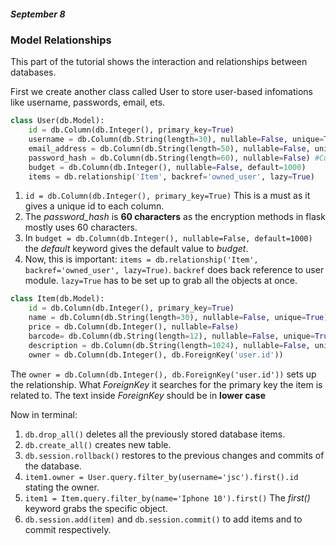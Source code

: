 ##### September 8

### Model Relationships

This part of the tutorial shows the interaction and relationships between databases. 

First we create another class called User to store user-based infomations like username, passwords, email, ets.

```python
class User(db.Model):
    id = db.Column(db.Integer(), primary_key=True)
    username = db.Column(db.String(length=30), nullable=False, unique=True)
    email_address = db.Column(db.String(length=50), nullable=False, unique=True)
    password_hash = db.Column(db.String(length=60), nullable=False) #Cuz most hashkeys are 60 chars long
    budget = db.Column(db.Integer(), nullable=False, default=1000)
    items = db.relationship('Item', backref='owned_user', lazy=True)
```

1. `id = db.Column(db.Integer(), primary_key=True)` This is a must as it gives a unique id to each column.
2. The *password_hash* is **60 characters** as the encryption methods in flask mostly uses 60 characters. 
3. In `budget = db.Column(db.Integer(), nullable=False, default=1000)` the *default* keyword gives the default value to *budget*.
4. Now, this is important: `items = db.relationship('Item', backref='owned_user', lazy=True)`. `backref` does back reference to user module. `lazy=True` has to be set up 
to grab all the objects at once. 

```python
class Item(db.Model):
    id = db.Column(db.Integer(), primary_key=True)
    name = db.Column(db.String(length=30), nullable=False, unique=True)
    price = db.Column(db.Integer(), nullable=False)
    barcode= db.Column(db.String(length=12), nullable=False, unique=True)
    description = db.Column(db.String(length=1024), nullable=False, unique=True)
    owner = db.Column(db.Integer(), db.ForeignKey('user.id'))
```
The `owner = db.Column(db.Integer(), db.ForeignKey('user.id'))` sets up the relationship. What *ForeignKey* it searches for the primary key the item is related to. The text inside *ForeignKey* should be in **lower case**

Now in terminal:
1. `db.drop_all()` deletes all the previously stored database items. 
2. `db.create_all()` creates new table. 
3. `db.session.rollback()` restores to the previous changes and commits of the database.
4. `item1.owner = User.query.filter_by(username='jsc').first().id` stating the owner. 
5. `item1 = Item.query.filter_by(name='Iphone 10').first()` The *first()* keyword grabs the specific object.  
6. `db.session.add(item)` and `db.session.commit()` to add items and to commit respectively.